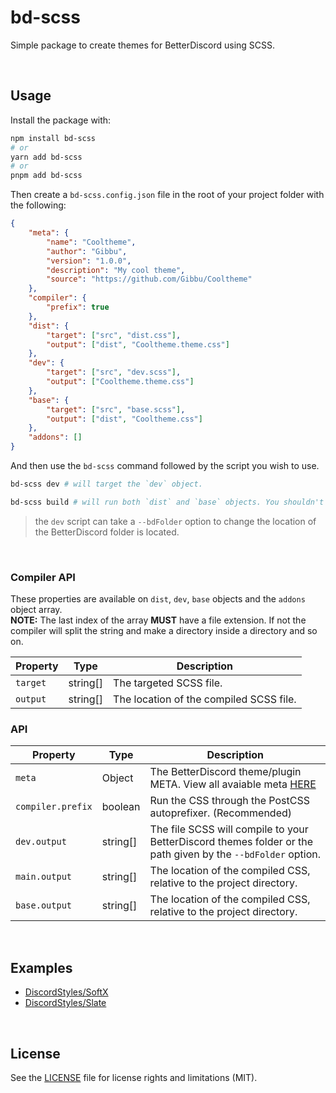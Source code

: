 # bd-scss

Simple package to create themes for BetterDiscord using SCSS.

<br>

## Usage

Install the package with:

```bash
npm install bd-scss
# or
yarn add bd-scss
# or
pnpm add bd-scss
```

Then create a `bd-scss.config.json` file in the root of your project folder with the following:

```json
{
	"meta": {
		"name": "Cooltheme",
		"author": "Gibbu",
		"version": "1.0.0",
		"description": "My cool theme",
		"source": "https://github.com/Gibbu/Cooltheme"
	},
	"compiler": {
		"prefix": true
	},
	"dist": {
		"target": ["src", "dist.css"],
		"output": ["dist", "Cooltheme.theme.css"]
	},
	"dev": {
		"target": ["src", "dev.scss"],
		"output": ["Cooltheme.theme.css"]
	},
	"base": {
		"target": ["src", "base.scss"],
		"output": ["dist", "Cooltheme.css"]
	},
	"addons": []
}
```

And then use the `bd-scss` command followed by the script you wish to use.

```bash
bd-scss dev # will target the `dev` object.

bd-scss build # will run both `dist` and `base` objects. You shouldn't manually run this command. GitHub actions will.
```

> the `dev` script can take a `--bdFolder` option to change the location of the BetterDiscord folder is located.

<br>

### Compiler API

These properties are available on `dist`, `dev`, `base` objects and the `addons` object array.  
**NOTE:** The last index of the array **MUST** have a file extension. If not the compiler will split the string and make a directory inside a directory and so on.

| Property | Type     | Description                             |
| -------- | -------- | --------------------------------------- |
| `target` | string[] | The targeted SCSS file.                 |
| `output` | string[] | The location of the compiled SCSS file. |

### API

| Property          | Type     | Description                                                                                                                                    |
| ----------------- | -------- | ---------------------------------------------------------------------------------------------------------------------------------------------- |
| `meta`            | Object   | The BetterDiscord theme/plugin META. View all avaiable meta [HERE](https://github.com/BetterDiscord/BetterDiscord/wiki/Plugin-and-Theme-METAs) |
| `compiler.prefix` | boolean  | Run the CSS through the PostCSS autoprefixer. (Recommended)                                                                                    |
| `dev.output`      | string[] | The file SCSS will compile to your BetterDiscord themes folder or the path given by the `--bdFolder` option.                                   |
| `main.output`     | string[] | The location of the compiled CSS, relative to the project directory.                                                                           |
| `base.output`     | string[] | The location of the compiled CSS, relative to the project directory.                                                                           |

<br>

## Examples

- [DiscordStyles/SoftX](https://github.com/DiscordStyles/SoftX)
- [DiscordStyles/Slate](https://github.com/DiscordStyles/Slate)

<br>

## License

See the [LICENSE](https://github.com/Gibbu/bd-scss/blob/main/LICENSE) file for license rights and limitations (MIT).
